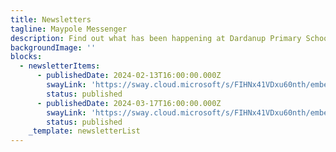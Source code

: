 ```yaml
---
title: Newsletters
tagline: Maypole Messenger
description: Find out what has been happening at Dardanup Primary School
backgroundImage: ''
blocks:
  - newsletterItems:
      - publishedDate: 2024-02-13T16:00:00.000Z
        swayLink: 'https://sway.cloud.microsoft/s/FIHNx41VDxu60nth/embed'
        status: published
      - publishedDate: 2024-03-17T16:00:00.000Z
        swayLink: 'https://sway.cloud.microsoft/s/FIHNx41VDxu60nth/embed'
        status: published
    _template: newsletterList
---
```


